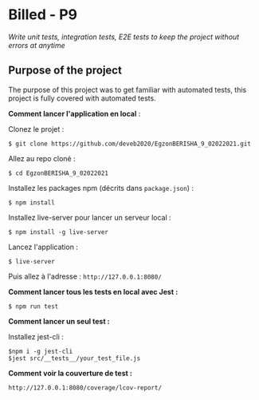 # Billed - P9

_Write unit tests, integration tests, E2E tests to keep the project without errors at anytime_

## Purpose of the project

The purpose of this project was to get familiar with automated tests, this project is fully covered with automated tests.

**Comment lancer l'application en local** :

Clonez le projet :
```
$ git clone https://github.com/deveb2020/EgzonBERISHA_9_02022021.git
```

Allez au repo cloné :
```
$ cd EgzonBERISHA_9_02022021
```

Installez les packages npm (décrits dans `package.json`) :
```
$ npm install
```

Installez live-server pour lancer un serveur local :
```
$ npm install -g live-server
```

Lancez l'application :
```
$ live-server
```

Puis allez à l'adresse : `http://127.0.0.1:8080/`


**Comment lancer tous les tests en local avec Jest :**

```
$ npm run test
```

**Comment lancer un seul test :**

Installez jest-cli :

```
$npm i -g jest-cli
$jest src/__tests__/your_test_file.js
```

**Comment voir la couverture de test :**

`http://127.0.0.1:8080/coverage/lcov-report/`


